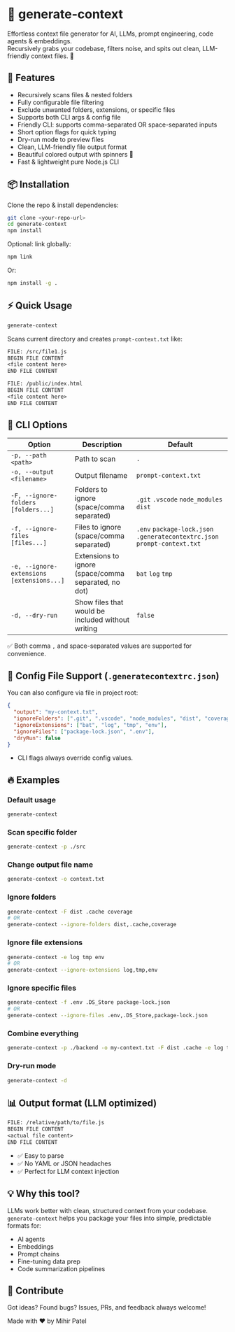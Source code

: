 # 📝 generate-context

Effortless context file generator for AI, LLMs, prompt engineering, code agents & embeddings.  
Recursively grabs your codebase, filters noise, and spits out clean, LLM-friendly context files. 🚀

## 🚀 Features

- Recursively scans files & nested folders
- Fully configurable file filtering
- Exclude unwanted folders, extensions, or specific files
- Supports both CLI args & config file
- Friendly CLI: supports comma-separated OR space-separated inputs
- Short option flags for quick typing
- Dry-run mode to preview files
- Clean, LLM-friendly file output format
- Beautiful colored output with spinners 🎨
- Fast & lightweight pure Node.js CLI

## 📦 Installation

Clone the repo & install dependencies:

```bash
git clone <your-repo-url>
cd generate-context
npm install
```

Optional: link globally:

```bash
npm link
```

Or:

```bash
npm install -g .
```

## ⚡ Quick Usage

```bash
generate-context
```

Scans current directory and creates `prompt-context.txt` like:

```txt
FILE: /src/file1.js
BEGIN FILE CONTENT
<file content here>
END FILE CONTENT

FILE: /public/index.html
BEGIN FILE CONTENT
<file content here>
END FILE CONTENT
```

## 🔧 CLI Options

| Option                                    | Description                                          | Default                                                                   |
| ----------------------------------------- | ---------------------------------------------------- | ------------------------------------------------------------------------- |
| `-p, --path <path>`                       | Path to scan                                         | `.`                                                                       |
| `-o, --output <filename>`                 | Output filename                                      | `prompt-context.txt`                                                      |
| `-F, --ignore-folders [folders...]`       | Folders to ignore (space/comma separated)            | `.git` `.vscode` `node_modules` `dist`                                    |
| `-f, --ignore-files [files...]`           | Files to ignore (space/comma separated)              | `.env` `package-lock.json` `.generatecontextrc.json` `prompt-context.txt` |
| `-e, --ignore-extensions [extensions...]` | Extensions to ignore (space/comma separated, no dot) | `bat` `log` `tmp`                                                         |
| `-d, --dry-run`                           | Show files that would be included without writing    | `false`                                                                   |

✅ Both comma `,` and space-separated values are supported for convenience.

## 🔧 Config File Support (`.generatecontextrc.json`)

You can also configure via file in project root:

```json
{
  "output": "my-context.txt",
  "ignoreFolders": [".git", ".vscode", "node_modules", "dist", "coverage"],
  "ignoreExtensions": ["bat", "log", "tmp", "env"],
  "ignoreFiles": ["package-lock.json", ".env"],
  "dryRun": false
}
```

- CLI flags always override config values.

## 🔥 Examples

### Default usage

```bash
generate-context
```

### Scan specific folder

```bash
generate-context -p ./src
```

### Change output file name

```bash
generate-context -o context.txt
```

### Ignore folders

```bash
generate-context -F dist .cache coverage
# OR
generate-context --ignore-folders dist,.cache,coverage
```

### Ignore file extensions

```bash
generate-context -e log tmp env
# OR
generate-context --ignore-extensions log,tmp,env
```

### Ignore specific files

```bash
generate-context -f .env .DS_Store package-lock.json
# OR
generate-context --ignore-files .env,.DS_Store,package-lock.json
```

### Combine everything

```bash
generate-context -p ./backend -o my-context.txt -F dist .cache -e log tmp -f .env package-lock.json -d
```

### Dry-run mode

```bash
generate-context -d
```

## 📊 Output format (LLM optimized)

```txt
FILE: /relative/path/to/file.js
BEGIN FILE CONTENT
<actual file content>
END FILE CONTENT
```

- ✅ Easy to parse
- ✅ No YAML or JSON headaches
- ✅ Perfect for LLM context injection

## 💡 Why this tool?

LLMs work better with clean, structured context from your codebase.
`generate-context` helps you package your files into simple, predictable formats for:

- AI agents
- Embeddings
- Prompt chains
- Fine-tuning data prep
- Code summarization pipelines

## 🤝 Contribute

Got ideas? Found bugs?
Issues, PRs, and feedback always welcome!

Made with ❤️ by Mihir Patel

